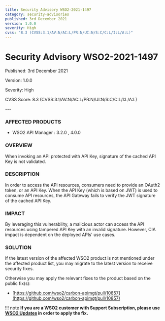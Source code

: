 ```yaml
---
title: Security Advisory WSO2-2021-1497
category: security-advisories
published: 3rd December 2021
version: 1.0.0
severity: High
cvss: "8.3 (CVSS:3.1/AV:N/AC:L/PR:N/UI:N/S:C/C:L/I:L/A:L)"
---
```


# Security Advisory WSO2-2021-1497

<p class="doc-info">Published: 3rd December 2021</p>
<p class="doc-info">Version: 1.0.0</p>
<p class="doc-info">Severity: High</p>
<p class="doc-info">CVSS Score: 8.3 (CVSS:3.1/AV:N/AC:L/PR:N/UI:N/S:C/C:L/I:L/A:L)</p>
---

### AFFECTED PRODUCTS
* WSO2 API Manager : 3.2.0 , 4.0.0


### OVERVIEW
When invoking an API protected with API Key, signature of the cached API Key is not validated.


### DESCRIPTION
In order to access the API resources, consumers need to provide an OAuth2 token, or an API Key. When the API Key (which is based on JWT) is used to consume API resources, the API Gateway fails to verify the JWT signature of the cached API Key.


### IMPACT
By leveraging this vulnerability, a malicious actor can access the API resources using tampered API Key with an invalid signature. However, CIA impact is dependent on the deployed APIs' use cases.


### SOLUTION
If the latest version of the affected WSO2 product is not mentioned under the affected product list, you may migrate to the latest version to receive security fixes.

Otherwise you may apply the relevant fixes to the product based on the public fix(s):

* [https://github.com/wso2/carbon-apimgt/pull/10857](https://github.com/wso2/carbon-apimgt/pull/10857)


!!! note
    **If you are a WSO2 customer with Support Subscription, please use [WSO2 Updates](https://wso2.com/updates/) in order to apply the fix.**
